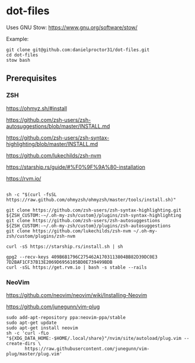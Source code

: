 # dot-files

Uses GNU Stow: https://www.gnu.org/software/stow/

Example:
```
git clone git@github.com:danielproctor31/dot-files.git
cd dot-files
stow bash
```

## Prerequisites

### ZSH

https://ohmyz.sh/#install

https://github.com/zsh-users/zsh-autosuggestions/blob/master/INSTALL.md

https://github.com/zsh-users/zsh-syntax-highlighting/blob/master/INSTALL.md

https://github.com/lukechilds/zsh-nvm

https://starship.rs/guide/#%F0%9F%9A%80-installation

https://rvm.io/

```

sh -c "$(curl -fsSL https://raw.github.com/ohmyzsh/ohmyzsh/master/tools/install.sh)"

git clone https://github.com/zsh-users/zsh-syntax-highlighting.git ${ZSH_CUSTOM:-~/.oh-my-zsh/custom}/plugins/zsh-syntax-highlighting
git clone https://github.com/zsh-users/zsh-autosuggestions ${ZSH_CUSTOM:-~/.oh-my-zsh/custom}/plugins/zsh-autosuggestions
git clone https://github.com/lukechilds/zsh-nvm ~/.oh-my-zsh/custom/plugins/zsh-nvm

curl -sS https://starship.rs/install.sh | sh

gpg2 --recv-keys 409B6B1796C275462A1703113804BB82D39DC0E3 7D2BAF1CF37B13E2069D6956105BD0E739499BDB
curl -sSL https://get.rvm.io | bash -s stable --rails
```


### NeoVim

https://github.com/neovim/neovim/wiki/Installing-Neovim

https://github.com/junegunn/vim-plug

```
sudo add-apt-repository ppa:neovim-ppa/stable
sudo apt-get update
sudo apt-get install neovim
sh -c 'curl -fLo "${XDG_DATA_HOME:-$HOME/.local/share}"/nvim/site/autoload/plug.vim --create-dirs \
       https://raw.githubusercontent.com/junegunn/vim-plug/master/plug.vim'
```
